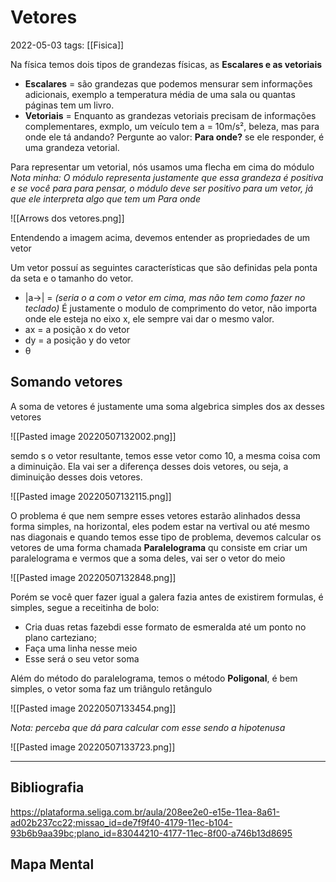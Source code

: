 # Vetores
2022-05-03
tags: [[Fisica]]

Na física temos dois tipos de  grandezas físicas, as **Escalares e as vetoriais** 

* **Escalares** = são grandezas que podemos mensurar sem informações adicionais, exemplo a temperatura média de uma sala ou quantas páginas tem um livro.
* **Vetoriais** = Enquanto as grandezas vetoriais precisam de informações complementares, exmplo, um veículo tem a = 10m/s², beleza, mas para onde ele tá andando? Pergunte ao valor: **Para onde?** se ele responder, é uma grandeza vetorial.

Para representar um vetorial, nós usamos uma flecha em cima do módulo *Nota minha: O módulo representa justamente que essa grandeza é positiva e se você para para pensar, o módulo deve ser positivo para um vetor, já que ele interpreta algo que tem um Para onde* 

![[Arrows dos vetores.png]]

Entendendo a imagem acima, devemos entender as propriedades de um vetor

Um vetor possuí as seguintes características que são definidas pela ponta da seta e o tamanho do vetor.

* |a→| =  *(seria o a com o vetor em cima, mas não tem como fazer no teclado)* É justamente o modulo de comprimento do vetor, não importa onde ele esteja no eixo x, ele sempre vai dar o mesmo valor.
* ax = a posição x do vetor
* dy = a posição y do vetor
* θ 

## Somando vetores

A soma de vetores é justamente uma soma algebrica simples dos ax desses vetores

![[Pasted image 20220507132002.png]]

semdo s o vetor resultante, temos esse vetor como 10, a mesma coisa com a diminuição. Ela vai ser a diferença desses dois vetores, ou seja, a diminuição desses dois vetores.

![[Pasted image 20220507132115.png]]

O problema é que nem sempre esses vetores estarão alinhados dessa forma simples, na horizontal, eles podem estar na vertival ou até mesmo nas diagonais e quando temos esse tipo de problema, devemos calcular os vetores de uma forma chamada **Paralelograma** qu consiste em criar um paralelograma e vermos que a soma deles, vai ser o vetor do meio

![[Pasted image 20220507132848.png]]

Porém se você quer fazer igual a galera fazia antes de existirem formulas, é simples, segue a receitinha de bolo:

* Cria duas retas fazebdi esse formato de esmeralda até um ponto no plano carteziano;
* Faça uma linha nesse meio
* Esse será o seu vetor soma

Além do método do paralelograma, temos o método **Poligonal**, é bem simples, o vetor soma faz um triângulo retângulo

![[Pasted image 20220507133454.png]]

*Nota:  perceba que dá para calcular com esse sendo a hipotenusa*

![[Pasted image 20220507133723.png]]




-----------------------------------------------
## Bibliografia

https://plataforma.seliga.com.br/aula/208ee2e0-e15e-11ea-8a61-ad02b237cc22;missao_id=de7f9f40-4179-11ec-b104-93b6b9aa39bc;plano_id=83044210-4177-11ec-8f00-a746b13d8695

## Mapa Mental